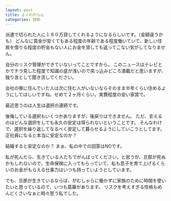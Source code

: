 ```yaml
---
layout: post
title: よくわからん
categories: 技術
---
```


派遣で切られた人に１８０万貸してくれるようになるらしいです。（金額違うかも）
どんなに賃金が安くてもある程度の年齢である程度働いていて、新しい住居を借りる程度の貯金もない人にお金を貸しても返ってこない気がしてなりません。

自分のリスク管理ができていないってことですから。
このニュースはテレビとかでチラ見した程度で知識の底が浅いので突っ込みどころ満載だと思いますが、独り言として聞き流してください。

会社の寮に住んでいた人は次に住む人がいないならそのまま半年くらい住めるようにしてほしいですね。せめて２ヶ月くらい。実費程度の安い家賃で。

最近思うのは人生は選択の連続です。

後悔している選択もいくつかありますが、後戻りはできません。
ただ、言えるのはどんな選択をしても永久の安定は得られないということです。
そんなわけで、選択を繰り返してなるべく安定して暮らせるようにしていこうとしてます。
正社員になると本当に安定なのか？

結婚すると安定なのか？
まぁ、私の中での回答はNOです。

私が死んだら、生きている人たちでがんばってください。と思うが、旦那が死ぬかもしれないので、生命保険に入ってもらっていて、私も息子を育て上げるくらいのお金がもらえる仕事力はいつも持っていようとしています。

でも、旦那が生きているならば、がむしゃらに働かずに家族のために時間を使いたいと思っているので、いつも葛藤があります。
リスクを考えすぎる性格もめんどくさいなぁと時々思う私でした。

